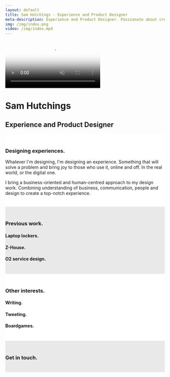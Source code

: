 ```yaml
---
layout: default
title: Sam Hutchings - Experience and Product Designer
meta-description: Experience and Product Designer. Passionate about creating a better world for everyone, through making great products.
img: /img/index.png
video: /img/index.mp4
---
```


<div class="container-fluid remove-all-margin remove-all-padding">
  <div class="row d-flex align-items-center justify-content-center flex-column">
    <div class="col">
      <div class="card homeCard">
        <div class="card-body">
          <video class="card-img-top" alt="{{ page.title }}" poster="{{ page.img }}" autoplay loop muted>
            <source src="{{ page.video }}" type="video/mp4">
          </video>
          <h1>Sam Hutchings</h1>
          <h2 class="card-subtitle mb-2 text-muted">Experience and Product Designer</h2>
          <div style="background: #FFFFFF; padding: 20px 0px;">
          <h3>Designing experiences.</h3>
            <p>Whatever I'm designing, I'm designing an experience. Something that will solve a problem and bring joy to those who use it, online and off. In the real world, or the digital one.</p>
            <p>I bring a business-oriented and human-centred approach to my design work. Combining understanding of business, communication, people and design to create a top-notch experience.</p>
          </div>
          <div style="background: #E9E9E9; padding: 20px 0px;">
          <h3>Previous work.</h3>
            <h4 class="card-subtitle mb-2 text-muted">Laptop lockers.</h4>
            <h4 class="card-subtitle mb-2 text-muted">Z-House.</h4>
            <h4 class="card-subtitle mb-2 text-muted">O2 service design.</h4>
          </div>
          <div style="background: #FFFFFF; padding: 20px 0px;">
          <h3>Other interests.</h3>
            <h4 class="card-subtitle mb-2 text-muted">Writing.</h4>
            <h4 class="card-subtitle mb-2 text-muted">Tweeting.</h4>
            <h4 class="card-subtitle mb-2 text-muted">Boardgames.</h4>
          </div>
          <div style="background: #E9E9E9; padding: 20px 0px; margin-left: auto;">
          <h3>Get in touch.</h3>
          <p></p>
        </div>
        </div>
      </div>
    </div>
  </div>
</div>
